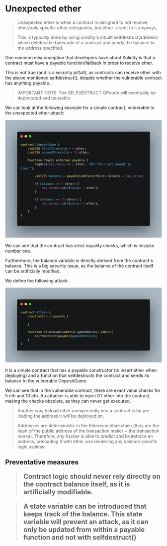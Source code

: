 # Unexpected ether

> Unexpected ether is when a contract is designed to not receive ether/only specific ether entrypoints, but ether is sent to it anyways.
>
> This is typically done by using solidity's inbuilt selfdestruct(address) which deletes the bytecode of a contract and sends the balance to the address specified.

One common misconception that developers have about Solidity is that a contract must have a payable function/fallback in order to receive ether.

This is not true (and is a security pitfall), as contracts can receive ether with the above mentioned selfdestruct(), despite whether the vulnerable contract has anything payable.

> IMPORTANT NOTE: The SELFDESTRUCT OPcode will eventually be deprecated and unusable

We can look at the following example for a simple contract, vulnerable to the unexpected ether attack:

![1680345046274](image/UnexpectedEther/1680345046274.png)

We can see that the contract has strict equality checks, which is mistake number one.

Furthermore, the balance variable is directly derived from the contract's balance. This is a big security issue, as the balance of the contract itself can be artificially modified.

We define the following attack:

![1680345180633](image/UnexpectedEther/1680345180633.png)

It is a simple contract that has a payable constructor (to insert ether when deploying) and a function that selfdestructs the contract and sends its balance to the vulnerable DepositGame.

We can see that in the vulnerable contract, there are exact value checks for 5 eth and 10 eth. An attacker is able to inject 0.1 ether into the contract, making the checks obsolete, as they can never get executed.

> Another way to load ether unexpectedly into a contract is by pre-loading the address it will be deployed on.
>
> Addresses are deterministic in the Ethereum blockchain (they are the hash of the public address of the transaction maker + the transaction nonce). Therefore, any hacker is able to predict and bruteforce an address, preloading it with ether and rendering any balance specific logic useless.

<h2> Preventative measures

> Contract logic should never rely directly on the contract balance itself, as it is artificially modifiable.

> A state variable can be introduced that keeps track of the balance. This state variable will prevent an attack, as it can only be updated from within a payable function and not with selfdestruct()

